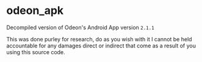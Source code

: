 # odeon_apk

Decompiled version of Odeon's Android App version `2.1.1`

This was done purley for research, do as you wish with it I cannot be held accountable for any damages direct or indirect that come as a result of you using this source code. 
